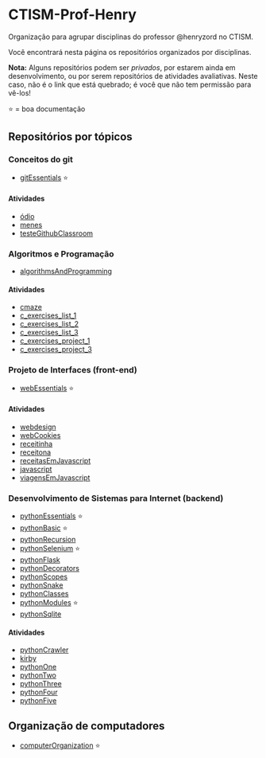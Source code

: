 # CTISM-Prof-Henry

Organização para agrupar disciplinas do professor @henryzord no CTISM.

Você encontrará nesta página os repositórios organizados por disciplinas.

**Nota:** Alguns repositórios podem ser _privados_, por estarem ainda em
desenvolvimento, ou por serem repositórios de atividades avaliativas. 
Neste caso, não é o link que está quebrado; é você que não tem permissão 
para vê-los!

⭐ = boa documentação

## Repositórios por tópicos

### Conceitos do git 

* [gitEssentials](https://github.com/CTISM-Prof-Henry/gitEssentials) ⭐

#### Atividades 

* [ódio](https://github.com/CTISM-Prof-Henry/odio)
* [menes](https://github.com/CTISM-Prof-Henry/menes)
* [testeGithubClassroom](https://github.com/CTISM-Prof-Henry/testeGithubClassroom)

### Algoritmos e Programação

* [algorithmsAndProgramming](https://github.com/CTISM-Prof-Henry/algorithmsAndProgramming)

#### Atividades 

* [cmaze](https://github.com/CTISM-Prof-Henry/cmaze)
* [c_exercises_list_1](https://github.com/CTISM-Prof-Henry/c_exercises_list_1)
* [c_exercises_list_2](https://github.com/CTISM-Prof-Henry/c_exercises_list_2)
* [c_exercises_list_3](https://github.com/CTISM-Prof-Henry/c_exercises_list_3)
* [c_exercises_project_1](https://github.com/CTISM-Prof-Henry/c_exercises_project_1)
* [c_exercises_project_3](https://github.com/CTISM-Prof-Henry/c_exercises_project_3)

### Projeto de Interfaces (front-end)

* [webEssentials](https://github.com/CTISM-Prof-Henry/webEssentials) ⭐

#### Atividades 

* [webdesign](https://github.com/CTISM-Prof-Henry/webdesign)
* [webCookies](https://github.com/CTISM-Prof-Henry/webCookies)
* [receitinha](https://github.com/CTISM-Prof-Henry/receitinha)
* [receitona](https://github.com/CTISM-Prof-Henry/receitona)
* [receitasEmJavascript](https://github.com/CTISM-Prof-Henry/receita-javascript)
* [javascript](https://github.com/CTISM-Prof-Henry/javascript)
* [viagensEmJavascript](https://github.com/CTISM-Prof-Henry/viagensEmJavascript)

### Desenvolvimento de Sistemas para Internet (backend)

* [pythonEssentials](https://github.com/CTISM-Prof-Henry/pythonEssentials) ⭐
* [pythonBasic](https://github.com/CTISM-Prof-Henry/pythonBasic) ⭐
* [pythonRecursion](https://github.com/CTISM-Prof-Henry/pythonRecursion)
* [pythonSelenium](https://github.com/CTISM-Prof-Henry/pythonSelenium) ⭐
* [pythonFlask](https://github.com/CTISM-Prof-Henry/pythonFlask)
* [pythonDecorators](https://github.com/CTISM-Prof-Henry/pythonDecorators)
* [pythonScopes](https://github.com/CTISM-Prof-Henry/pythonScopes)
* [pythonSnake](https://github.com/CTISM-Prof-Henry/pythonSnake)
* [pythonClasses](https://github.com/CTISM-Prof-Henry/pythonClasses)
* [pythonModules](https://github.com/CTISM-Prof-Henry/pythonModules) ⭐
* [pythonSqlite](https://github.com/CTISM-Prof-Henry/pythonSqlite)

#### Atividades 

* [pythonCrawler](https://github.com/CTISM-Prof-Henry/pythonCrawler)
* [kirby](https://github.com/CTISM-Prof-Henry/kirby)
* [pythonOne](https://github.com/CTISM-Prof-Henry/pythonOne)
* [pythonTwo](https://github.com/CTISM-Prof-Henry/pythonTwo)
* [pythonThree](https://github.com/CTISM-Prof-Henry/pythonThree)
* [pythonFour](https://github.com/CTISM-Prof-Henry/pythonFour)
* [pythonFive](https://github.com/CTISM-Prof-Henry/pythonFive)

## Organização de computadores

* [computerOrganization](https://github.com/CTISM-Prof-Henry/computerOrganization) ⭐
